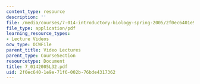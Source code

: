 ```yaml
---
content_type: resource
description: ''
file: /media/courses/7-014-introductory-biology-spring-2005/2f0ec6401e9e71f6002b76bde4317362_7_0142005L32.pdf
file_type: application/pdf
learning_resource_types:
- Lecture Videos
ocw_type: OCWFile
parent_title: Video Lectures
parent_type: CourseSection
resourcetype: Document
title: 7_0142005L32.pdf
uid: 2f0ec640-1e9e-71f6-002b-76bde4317362
---
```

